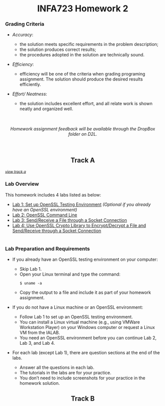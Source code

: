 <h1 align="center"> INFA723 Homework 2 </h1>

<h3> Grading Criteria </h3>

- <i>Accuracy</i>:    
    - the solution meets specific requirements in the problem description;
    - the solution produces correct results; 
    - the procedures adopted in the solution are technically sound. 

- <i>Efficiency</i>:
    - efficiency will be one of the criteria when grading programing assignment. The solution should produce the desired results efficiently. 

- <i>Effort/ Neatness</i>:
    - the solution includes excellent effort, and all relate work is shown neatly and organized well. 

<div align="center">
    <br><br><i>Homework assignment feedback will be available through the DropBox folder on D2L.</i> 
</div>
<br><br>

<h2 align="center"> Track A <br></h2>

<i><sub> [view track a](https://github.com/KieraConway/INFA723/tree/main/HW2/Track%20A) </sub></i>

<h3> Lab Overview </h3>

This homework includes 4 labs listed as below:
- [Lab 1: Set up OpenSSL Testing Environment](https://github.com/KieraConway/INFA723/tree/main/HW2/Track%20A/Lab1) <i>(Optional if you already have an OpenSSL environment)</i>
- [Lab 2: OpenSSL Command Line](https://github.com/KieraConway/INFA723/tree/main/HW2/Track%20A/Lab2)
- [Lab 3: Send/Receive a File through a Socket Connection](https://github.com/KieraConway/INFA723/tree/main/HW2/Track%20A/Lab3)
- [Lab 4: Use OpenSSL Crypto Library to Encrypt/Decrypt a File and Send/Receive through a Socket Connection](https://github.com/KieraConway/INFA723/tree/main/HW2/Track%20A/Lab4)
<br><br>


<h3> Lab Preparation and Requirements </h3>

- If you already have an OpenSSL testing environment on your computer:
  - Skip Lab 1.
  - Open your Linux terminal and type the command:
    ```
    $ uname -a
    ```
  - Copy the output to a file and include it as part of your homework assignment.

- If you do not have a Linux machine or an OpenSSL environment:
  - Follow Lab 1 to set up an OpenSSL testing environment.
  - You can install a Linux virtual machine (e.g., using VMWare Workstation Player) on your Windows computer or request a Linux VM from the IALAB.
  - You need an OpenSSL environment before you can continue Lab 2, Lab 3, and Lab 4.

- For each lab (except Lab 1), there are question sections at the end of the labs. 
  - Answer all the questions in each lab.
  - The tutorials in the labs are for your practice.
  - You don’t need to include screenshots for your practice in the homework solution.
 

<h2 align="center"> Track B <br></h2>
